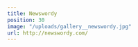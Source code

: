 ```yaml
---
title: Newswordy
position: 30
image: "/uploads/gallery__newswordy.jpg"
url: http://newswordy.com/
---
```


